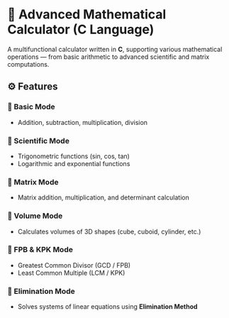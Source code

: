 # 🧮 Advanced Mathematical Calculator (C Language)

A multifunctional calculator written in **C**, supporting various mathematical operations — from basic arithmetic to advanced scientific and matrix computations.

## ⚙️ Features

### 🔹 Basic Mode
- Addition, subtraction, multiplication, division

### 🔹 Scientific Mode
- Trigonometric functions (sin, cos, tan)
- Logarithmic and exponential functions

### 🔹 Matrix Mode
- Matrix addition, multiplication, and determinant calculation

### 🔹 Volume Mode
- Calculates volumes of 3D shapes (cube, cuboid, cylinder, etc.)

### 🔹 FPB & KPK Mode
- Greatest Common Divisor (GCD / FPB)
- Least Common Multiple (LCM / KPK)

### 🔹 Elimination Mode
- Solves systems of linear equations using **Elimination Method**
